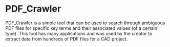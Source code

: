 # PDF_Crawler

PDF_Crawler is a simple tool that can be used to search through ambiguous PDF files for specific key terms and their associated values (of a certain type).  This tool has many applications and was used by the creator to extract data from hundreds of PDF files for a CAD project.


